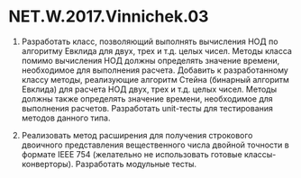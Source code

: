 # NET.W.2017.Vinnichek.03

1. Разработать класс, позволяющий выполнять вычисления НОД по алгоритму Евклида для двух, трех и т.д. целых чисел. 
Методы класса помимо вычисления НОД должны определять значение времени, необходимое для выполнения расчета. 
Добавить к разработанному классу методы, реализующие алгоритм Стейна (бинарный алгоритм Евклида) для расчета НОД двух, 
трех и т.д. целых чисел. Методы должны также  определять значение времени, необходимое для выполнения расчетов. 
Разработать unit-тесты для тестирования методов данного типа.

2. Реализовать метод расширения для получения строкового двоичного представления вещественного числа 
двойной точности в формате IEEE 754 (желательно не использовать готовые классы-конверторы). Разработать модульные тесты. 
